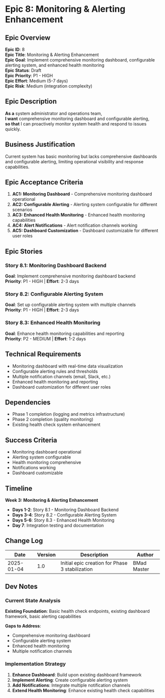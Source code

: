 # Epic 8: Monitoring & Alerting Enhancement

## Epic Overview
**Epic ID**: 8  
**Epic Title**: Monitoring & Alerting Enhancement  
**Epic Goal**: Implement comprehensive monitoring dashboard, configurable alerting system, and enhanced health monitoring  
**Epic Status**: Draft  
**Epic Priority**: P1 - HIGH  
**Epic Effort**: Medium (5-7 days)  
**Epic Risk**: Medium (integration complexity)

## Epic Description
**As a** system administrator and operations team,  
**I want** comprehensive monitoring dashboard and configurable alerting,  
**so that** I can proactively monitor system health and respond to issues quickly.

## Business Justification
Current system has basic monitoring but lacks comprehensive dashboards and configurable alerting, limiting operational visibility and response capabilities.

## Epic Acceptance Criteria
1. **AC1: Monitoring Dashboard** - Comprehensive monitoring dashboard operational
2. **AC2: Configurable Alerting** - Alerting system configurable for different scenarios
3. **AC3: Enhanced Health Monitoring** - Enhanced health monitoring capabilities
4. **AC4: Alert Notifications** - Alert notification channels working
5. **AC5: Dashboard Customization** - Dashboard customizable for different user roles

## Epic Stories
### Story 8.1: Monitoring Dashboard Backend
**Goal**: Implement comprehensive monitoring dashboard backend  
**Priority**: P1 - HIGH | **Effort**: 2-3 days

### Story 8.2: Configurable Alerting System
**Goal**: Set up configurable alerting system with multiple channels  
**Priority**: P1 - HIGH | **Effort**: 2-3 days

### Story 8.3: Enhanced Health Monitoring
**Goal**: Enhance health monitoring capabilities and reporting  
**Priority**: P2 - MEDIUM | **Effort**: 1-2 days

## Technical Requirements
- Monitoring dashboard with real-time data visualization
- Configurable alerting rules and thresholds
- Multiple notification channels (email, Slack, etc.)
- Enhanced health monitoring and reporting
- Dashboard customization for different user roles

## Dependencies
- Phase 1 completion (logging and metrics infrastructure)
- Phase 2 completion (quality monitoring)
- Existing health check system enhancement

## Success Criteria
- Monitoring dashboard operational
- Alerting system configurable
- Health monitoring comprehensive
- Notifications working
- Dashboard customizable

## Timeline
**Week 3: Monitoring & Alerting Enhancement**
- **Days 1-2**: Story 8.1 - Monitoring Dashboard Backend
- **Days 3-4**: Story 8.2 - Configurable Alerting System
- **Days 5-6**: Story 8.3 - Enhanced Health Monitoring
- **Day 7**: Integration testing and documentation

## Change Log
| Date | Version | Description | Author |
|------|---------|-------------|---------|
| 2025-01-04 | 1.0 | Initial epic creation for Phase 3 stabilization | BMad Master |

## Dev Notes
### Current State Analysis
**Existing Foundation**: Basic health check endpoints, existing dashboard framework, basic alerting capabilities

**Gaps to Address**:
- Comprehensive monitoring dashboard
- Configurable alerting system
- Enhanced health monitoring
- Multiple notification channels

### Implementation Strategy
1. **Enhance Dashboard**: Build upon existing dashboard framework
2. **Implement Alerting**: Create configurable alerting system
3. **Add Notifications**: Integrate multiple notification channels
4. **Extend Health Monitoring**: Enhance existing health check capabilities
